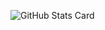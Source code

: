 ![GitHub Stats Card](https://stats.milovangudelj.com//api/?username=shomaku&show_icons=true&count_private=true&theme=dracula)
